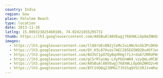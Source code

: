 ```yaml
---
country: India
region: Goa
place: Palolem Beach
type: location
date: 2013-11-26
latlng: 15.009323825460186, 74.02421855295731
thumb: https://lh3.googleusercontent.com/A0SBuAl88VEwgj768XWLL6pOmZNKO2v4HK-z1FcZRJNON9qmQ8ux-xMQHosa_1KlRjOC7FliGojIbCukOKd6QjH0WVe0FPXH5FYDQCUNA_jIDvt3thwnGNpA2e1igL_7iNIGvAWVNQ
images:
  - https://lh3.googleusercontent.com/tlQ8rUEv8N2jCeMc2sLHNckn3b3PcDK0dzD2eQm1jBaQoSDKA6IDh18NfYTKAqtRZKz29ahFstnpQT4sHZ_ENvX4_hIVQW4pazoeyMybVNppPTErBY1Nk7Ad8dq0WHy94dmGeWugvQ
  - https://lh3.googleusercontent.com/QY_K5L87Xvos7AEC285EG5N92Du4OfJemavtWdSvpAMkkcwsuS7eDsEguybgcLi-awjRz1ZK9Dg8wgV-Lk1F3a7pIL3IDkXXH73FkmJn1fulqWbCtG0uQaeTgdTz1vnqFBsCWIdRpQ
  - https://lh3.googleusercontent.com/BU3VC1pO7QyBqVRHglYiJrdoA72RRUPWsX5Y-ncqhklp64ptFg434M4R5ssYm0QCQ3PgCmDCWGDW8UFCx4aNUMI-X1MiZumsZHQE2ldCt6VoZMn0gURUbvMOQEJFCDPjYL6o-aszWg
  - https://lh3.googleusercontent.com/gC5rRlwiWy-LXyPbUnWH4_vzyQmLoMlB9D9D-XRJTMbV0YSSPHHWMfX1A2UwWk-hA8TOWxXGh5xjMOESxmckd7WdqDjPKick81neNr7FNpef6nrAOk0wlAVqfGP7h9ARaWbLJYv4GQ
  - https://lh3.googleusercontent.com/A0SBuAl88VEwgj768XWLL6pOmZNKO2v4HK-z1FcZRJNON9qmQ8ux-xMQHosa_1KlRjOC7FliGojIbCukOKd6QjH0WVe0FPXH5FYDQCUNA_jIDvt3thwnGNpA2e1igL_7iNIGvAWVNQ
  - https://lh3.googleusercontent.com/BfCSVOQqZJDMGiT35SSqQVSCSRJJvmRayUqcxytJa30evz3qxiKGnVDE8an-QA4En1nMvWd3-XlY39fk1EA_xFU4JtEwHmDxdPV-ONTWrtbsYE6V_af94Bs7_FVy1WC2KOxuFjb5Zg
---
```

